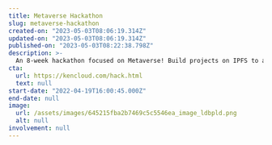 ```yaml
---
title: Metaverse Hackathon
slug: metaverse-hackathon
created-on: "2023-05-03T08:06:19.314Z"
updated-on: "2023-05-03T08:06:19.314Z"
published-on: "2023-05-03T08:22:38.798Z"
description: >-
  An 8-week hackathon focused on Metaverse! Build projects on IPFS to answer challenges and compete for the $50k prize pool.
cta:
  url: https://kencloud.com/hack.html
  text: null
start-date: "2022-04-19T16:00:45.000Z"
end-date: null
image:
  url: /assets/images/645215fba2b7469c5c5546ea_image_ldbpld.png
  alt: null
involvement: null
---
```

